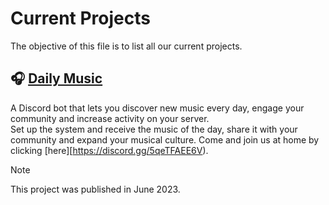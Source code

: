 # Current Projects
The objective of this file is to list all our current projects.

## 🎧 [Daily Music](https://discord.com/application-directory/1115972980984516719)
A Discord bot that lets you discover new music every day, engage your community and increase activity on your server.                                                                                                    
Set up the system and receive the music of the day, share it with your community and expand your musical culture.
Come and join us at home by clicking [here][https://discord.gg/5qeTFAEE6V).

> [!NOTE]  
> This project was published in June 2023.
